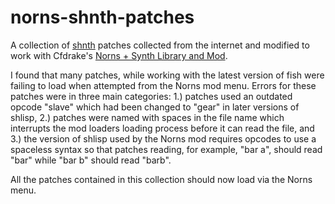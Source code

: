 # norns-shnth-patches
A collection of [shnth](https://github.com/pblasser/shbobo) patches collected from the internet and modified to work with Cfdrake's [Norns + Synth Library and Mod](https://github.com/cfdrake/shnth). 

I found that many patches, while working with the latest version of fish were failing to load when attempted from the Norns mod menu. Errors for these patches were in three main categories: 1.) patches used an outdated opcode "slave" which had been changed to "gear" in later versions of shlisp, 2.) patches were named with spaces in the file name which interrupts the mod loaders loading process before it can read the file, and 3.) the version of shlisp used by the Norns mod requires opcodes to use a spaceless syntax so that patches reading, for example, "bar a", should read "bar" while "bar b" should read "barb". 

All the patches contained in this collection should now load via the Norns menu.
